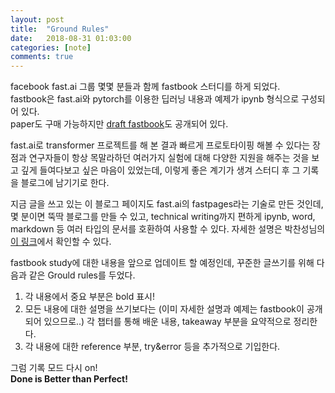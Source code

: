 ```yaml
---
layout: post
title:  "Ground Rules"
date:   2018-08-31 01:03:00
categories: [note]
comments: true
---
```


facebook fast.ai 그룹 몇몇 분들과 함께 fastbook 스터디를 하게 되었다.   
fastbook은 fast.ai와 pytorch를 이용한 딥러닝 내용과 예제가 ipynb 형식으로 구성되어 있다.  
paper도 구매 가능하지만 [draft fastbook](https://github.com/fastai/fastbook)도 공개되어 있다.  

fast.ai로 transformer 프로젝트를 해 본 결과 빠르게 프로토타이핑 해볼 수 있다는 장점과 연구자들이 항상 목말라하던 여러가지 실험에 대해 다양한 지원을 해주는 것을 보고 깊게 들여다보고 싶은 마음이 있었는데, 이렇게 좋은 계기가 생겨 스터디 후 그 기록을 블로그에 남기기로 한다.  

지금 글을 쓰고 있는 이 블로그 페이지도 fast.ai의 fastpages라는 기술로 만든 것인데, 몇 분이면 뚝딱 블로그를 만들 수 있고, technical writing까지 편하게 ipynb, word, markdown 등 여러 타입의 문서를 호환하여 사용할 수 있다. 자세한 설명은 박찬성님의 [이 링크](https://www.facebook.com/1393762176/videos/10219299772270429/?extid=qLdO0BzUwFlsbClj)에서 확인할 수 있다.

fastbook study에 대한 내용을 앞으로 업데이트 할 예정인데, 꾸준한 글쓰기를 위해 다음과 같은 Grould rules를 두었다.  
1. 각 내용에서 중요 부분은 bold 표시!  
2. 모든 내용에 대한 설명을 쓰기보다는 (이미 자세한 설명과 예제는 fastbook이 공개되어 있으므로..) 각 챕터를 통해 배운 내용, takeaway 부분을 요약적으로 정리한다.  
3. 각 내용에 대한 reference 부분, try&error 등을 추가적으로 기입한다.  

그럼 기록 모드 다시 on!  
**Done is Better than Perfect!**






